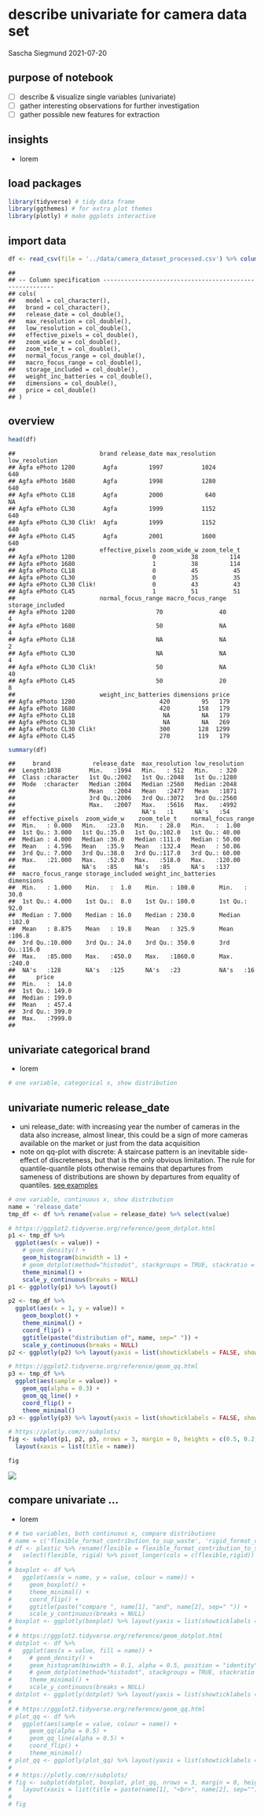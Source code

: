 describe univariate for camera data set
================
Sascha Siegmund
2021-07-20

## purpose of notebook

-   [ ] describe & visualize single variables (univariate)
-   [ ] gather interesting observations for further investigation
-   [ ] gather possible new features for extraction

## insights

-   lorem

## load packages

``` r
library(tidyverse) # tidy data frame
library(ggthemes) # for extra plot themes
library(plotly) # make ggplots interactive
```

## import data

``` r
df <- read_csv(file = '../data/camera_dataset_processed.csv') %>% column_to_rownames(var = 'model')
```

    ## 
    ## -- Column specification --------------------------------------------------------
    ## cols(
    ##   model = col_character(),
    ##   brand = col_character(),
    ##   release_date = col_double(),
    ##   max_resolution = col_double(),
    ##   low_resolution = col_double(),
    ##   effective_pixels = col_double(),
    ##   zoom_wide_w = col_double(),
    ##   zoom_tele_t = col_double(),
    ##   normal_focus_range = col_double(),
    ##   macro_focus_range = col_double(),
    ##   storage_included = col_double(),
    ##   weight_inc_batteries = col_double(),
    ##   dimensions = col_double(),
    ##   price = col_double()
    ## )

## overview

``` r
head(df)
```

    ##                        brand release_date max_resolution low_resolution
    ## Agfa ePhoto 1280        Agfa         1997           1024            640
    ## Agfa ePhoto 1680        Agfa         1998           1280            640
    ## Agfa ePhoto CL18        Agfa         2000            640             NA
    ## Agfa ePhoto CL30        Agfa         1999           1152            640
    ## Agfa ePhoto CL30 Clik!  Agfa         1999           1152            640
    ## Agfa ePhoto CL45        Agfa         2001           1600            640
    ##                        effective_pixels zoom_wide_w zoom_tele_t
    ## Agfa ePhoto 1280                      0          38         114
    ## Agfa ePhoto 1680                      1          38         114
    ## Agfa ePhoto CL18                      0          45          45
    ## Agfa ePhoto CL30                      0          35          35
    ## Agfa ePhoto CL30 Clik!                0          43          43
    ## Agfa ePhoto CL45                      1          51          51
    ##                        normal_focus_range macro_focus_range storage_included
    ## Agfa ePhoto 1280                       70                40                4
    ## Agfa ePhoto 1680                       50                NA                4
    ## Agfa ePhoto CL18                       NA                NA                2
    ## Agfa ePhoto CL30                       NA                NA                4
    ## Agfa ePhoto CL30 Clik!                 50                NA               40
    ## Agfa ePhoto CL45                       50                20                8
    ##                        weight_inc_batteries dimensions price
    ## Agfa ePhoto 1280                        420         95   179
    ## Agfa ePhoto 1680                        420        158   179
    ## Agfa ePhoto CL18                         NA         NA   179
    ## Agfa ePhoto CL30                         NA         NA   269
    ## Agfa ePhoto CL30 Clik!                  300        128  1299
    ## Agfa ePhoto CL45                        270        119   179

``` r
summary(df)
```

    ##     brand            release_date  max_resolution low_resolution
    ##  Length:1038        Min.   :1994   Min.   : 512   Min.   : 320  
    ##  Class :character   1st Qu.:2002   1st Qu.:2048   1st Qu.:1280  
    ##  Mode  :character   Median :2004   Median :2560   Median :2048  
    ##                     Mean   :2004   Mean   :2477   Mean   :1871  
    ##                     3rd Qu.:2006   3rd Qu.:3072   3rd Qu.:2560  
    ##                     Max.   :2007   Max.   :5616   Max.   :4992  
    ##                                    NA's   :1      NA's   :54    
    ##  effective_pixels  zoom_wide_w    zoom_tele_t    normal_focus_range
    ##  Min.   : 0.000   Min.   :23.0   Min.   : 28.0   Min.   :  1.00    
    ##  1st Qu.: 3.000   1st Qu.:35.0   1st Qu.:102.0   1st Qu.: 40.00    
    ##  Median : 4.000   Median :36.0   Median :111.0   Median : 50.00    
    ##  Mean   : 4.596   Mean   :35.9   Mean   :132.4   Mean   : 50.86    
    ##  3rd Qu.: 7.000   3rd Qu.:38.0   3rd Qu.:117.0   3rd Qu.: 60.00    
    ##  Max.   :21.000   Max.   :52.0   Max.   :518.0   Max.   :120.00    
    ##                   NA's   :85     NA's   :85      NA's   :137       
    ##  macro_focus_range storage_included weight_inc_batteries   dimensions   
    ##  Min.   : 1.000    Min.   :  1.0    Min.   : 100.0       Min.   : 30.0  
    ##  1st Qu.: 4.000    1st Qu.:  8.0    1st Qu.: 180.0       1st Qu.: 92.0  
    ##  Median : 7.000    Median : 16.0    Median : 230.0       Median :102.0  
    ##  Mean   : 8.875    Mean   : 19.8    Mean   : 325.9       Mean   :106.8  
    ##  3rd Qu.:10.000    3rd Qu.: 24.0    3rd Qu.: 350.0       3rd Qu.:116.0  
    ##  Max.   :85.000    Max.   :450.0    Max.   :1860.0       Max.   :240.0  
    ##  NA's   :128       NA's   :125      NA's   :23           NA's   :16     
    ##      price       
    ##  Min.   :  14.0  
    ##  1st Qu.: 149.0  
    ##  Median : 199.0  
    ##  Mean   : 457.4  
    ##  3rd Qu.: 399.0  
    ##  Max.   :7999.0  
    ## 

## univariate categorical brand

-   lorem

``` r
# one variable, categorical x, show distribution
```

## univariate numeric release\_date

-   uni release\_date: with increasing year the number of cameras in the
    data also increase, almost linear, this could be a sign of more
    cameras available on the market or just from the data acquisition  
-   note on qq-plot with discrete: A staircase pattern is an inevitable
    side-effect of discreteness, but that is the only obvious
    limitation. The rule for quantile-quantile plots otherwise remains
    that departures from sameness of distributions are shown by
    departures from equality of quantiles. [see
    examples](https://stats.stackexchange.com/questions/113387/can-i-still-interpret-a-q-q-plot-that-uses-discrete-rounded-data)

``` r
# one variable, continuous x, show distribution
name = 'release_date'
tmp_df <- df %>% rename(value = release_date) %>% select(value)

# https://ggplot2.tidyverse.org/reference/geom_dotplot.html
p1 <- tmp_df %>%
  ggplot(aes(x = value)) +
    # geom_density() +
    geom_histogram(binwidth = 1) +
    # geom_dotplot(method="histodot", stackgroups = TRUE, stackratio = 1.1, dotsize = 1.2, binwidth = 1) +
    theme_minimal() +
    scale_y_continuous(breaks = NULL) 
p1 <- ggplotly(p1) %>% layout()

p2 <- tmp_df %>%
  ggplot(aes(x = 1, y = value)) +
    geom_boxplot() +
    theme_minimal() +
    coord_flip() +
    ggtitle(paste("distribution of", name, sep=" ")) +
    scale_y_continuous(breaks = NULL) 
p2 <- ggplotly(p2) %>% layout(yaxis = list(showticklabels = FALSE, showgrid = FALSE))

# https://ggplot2.tidyverse.org/reference/geom_qq.html 
p3 <- tmp_df %>%
  ggplot(aes(sample = value)) +
    geom_qq(alpha = 0.3) +
    geom_qq_line() +
    coord_flip() +
    theme_minimal() 
p3 <- ggplotly(p3) %>% layout(yaxis = list(showticklabels = FALSE, showgrid = FALSE))

# https://plotly.com/r/subplots/
fig <- subplot(p1, p2, p3, nrows = 3, margin = 0, heights = c(0.5, 0.2, 0.3), shareX = TRUE) %>% 
  layout(xaxis = list(title = name))

fig
```

![](nb_figs/uni_unnamed-chunk-6-1.png)<!-- -->

## compare univariate …

-   lorem

``` r
# # two variables, both continuous x, compare distributions
# name = c('flexible_format_contribution_to_sup_waste', 'rigid_format_contribution_to_sup_waste')
# df <- plastic %>% rename(flexible = flexible_format_contribution_to_sup_waste, rigid = rigid_format_contribution_to_sup_waste) %>% 
#   select(flexible, rigid) %>% pivot_longer(cols = c(flexible,rigid))
# 
# boxplot <- df %>%
#   ggplot(aes(x = name, y = value, colour = name)) +
#     geom_boxplot() +
#     theme_minimal() +
#     coord_flip() +
#     ggtitle(paste("compare ", name[1], "and", name[2], sep=" ")) +
#     scale_y_continuous(breaks = NULL)
# boxplot <- ggplotly(boxplot) %>% layout(yaxis = list(showticklabels = FALSE, showgrid = FALSE))
# 
# # https://ggplot2.tidyverse.org/reference/geom_dotplot.html
# dotplot <- df %>%
#   ggplot(aes(x = value, fill = name)) +
#     # geom_density() +
#     geom_histogram(binwidth = 0.1, alpha = 0.5, position = "identity") +
#     # geom_dotplot(method="histodot", stackgroups = TRUE, stackratio = 1, dotsize = 0.23, binwidth = 0.1) +
#     theme_minimal() +
#     scale_y_continuous(breaks = NULL)
# dotplot <- ggplotly(dotplot) %>% layout(yaxis = list(showticklabels = FALSE, showgrid = FALSE))
# 
# # https://ggplot2.tidyverse.org/reference/geom_qq.html
# plot_qq <- df %>%
#   ggplot(aes(sample = value, colour = name)) +
#     geom_qq(alpha = 0.5) +
#     geom_qq_line(alpha = 0.5) +
#     coord_flip() +
#     theme_minimal()
# plot_qq <- ggplotly(plot_qq) %>% layout(yaxis = list(showticklabels = FALSE, showgrid = FALSE))
# 
# # https://plotly.com/r/subplots/
# fig <- subplot(dotplot, boxplot, plot_qq, nrows = 3, margin = 0, heights = c(0.5, 0.2, 0.3), shareX = TRUE) %>% 
#   layout(xaxis = list(title = paste(name[1], "<br>", name[2], sep="")))
# 
# fig
```
